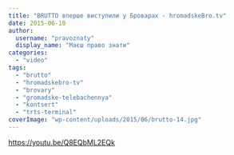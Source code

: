 ```yaml
---
title: "BRUTTO вперше виступили у Броварах - hromadskeBro.tv"
date: 2015-06-10
author: 
  username: "pravoznaty"
  display_name: "Маєш право знати"
categories: 
  - "video"
tags: 
  - "brutto"
  - "hromadskebro-tv"
  - "brovary"
  - "gromadske-telebachennya"
  - "kontsert"
  - "trts-terminal"
coverImage: "wp-content/uploads/2015/06/brutto-14.jpg"
---
```


https://youtu.be/Q8EQbML2EQk
